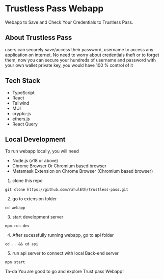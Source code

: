 # Trustless Pass Webapp

Webapp to Save and Check Your Credentials to Trustless Pass.

## About Trustless Pass

users can securely save/access their password, username to access any application on internet. No need to worry about credentials theft or to forget them, now you can secure your hundreds of username and password with your own wallet private key, you would have 100 % control of it

## Tech Stack

- TypeScript
- React
- Tailwind
- MUI
- crypto-js
- ethers.js
- React Query

## Local Development

To run webapp locally, you will need

- Node.js (v18 or above)
- Chrome Browser Or Chromium based browser
- Metamask Extension on Chrome Browser (Chromium based browser)

1. clone this repo

```
git clone https://github.com/rahulEth/trustless-pass.git
```

2. go to extension folder

```
cd webapp
```

3. start development server

```
npm run dev
```

4. After sucessfully running webapp, go to api folder

```
cd .. && cd api
```

5. run api server to connect with local Back-end server

```
npm start
```

Ta-da You are good to go and explore Trust pass Webapp!
